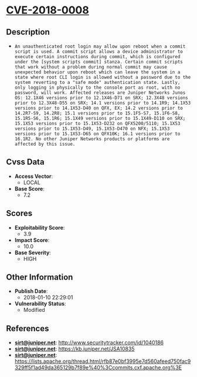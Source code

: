
# [CVE-2018-0008](https://cve.mitre.org/cgi-bin/cvename.cgi?name=CVE-2018-0008)

## Description

- `An unauthenticated root login may allow upon reboot when a commit script is used. A commit script allows a device administrator to execute certain instructions during commit, which is configured under the [system scripts commit] stanza. Certain commit scripts that work without a problem during normal commit may cause unexpected behavior upon reboot which can leave the system in a state where root CLI login is allowed without a password due to the system reverting to a "safe mode" authentication state. Lastly, only logging in physically to the console port as root, with no password, will work. Affected releases are Juniper Networks Junos OS: 12.1X46 versions prior to 12.1X46-D71 on SRX; 12.3X48 versions prior to 12.3X48-D55 on SRX; 14.1 versions prior to 14.1R9; 14.1X53 versions prior to 14.1X53-D40 on QFX, EX; 14.2 versions prior to 14.2R7-S9, 14.2R8; 15.1 versions prior to 15.1F5-S7, 15.1F6-S8, 15.1R5-S6, 15.1R6; 15.1X49 versions prior to 15.1X49-D110 on SRX; 15.1X53 versions prior to 15.1X53-D232 on QFX5200/5110; 15.1X53 versions prior to 15.1X53-D49, 15.1X53-D470 on NFX; 15.1X53 versions prior to 15.1X53-D65 on QFX10K; 16.1 versions prior to 16.1R2. No other Juniper Networks products or platforms are affected by this issue.`

## Cvss Data

- **Access Vector**:
  - LOCAL
- **Base Score**:
  - 7.2

## Scores

- **Exploitability Score**:
  - 3.9
- **Impact Score**:
  - 10.0
- **Base Severity**:
  - HIGH

## Other Information

- **Publish Date**:
  - 2018-01-10 22:29:01
- **Vulnerability Status**:
  - Modified

## References

- **sirt@juniper.net**: http://www.securitytracker.com/id/1040186
- **sirt@juniper.net**: https://kb.juniper.net/JSA10835
- **sirt@juniper.net**: https://lists.apache.org/thread.html/rfb87e0bf3995e7d560afeed750fac9329ff5f1ad49da365129b7f89e%40%3Ccommits.cxf.apache.org%3E

